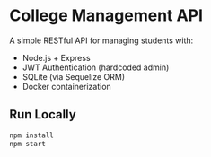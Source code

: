 # College Management API

A simple RESTful API for managing students with:

- Node.js + Express
- JWT Authentication (hardcoded admin)
- SQLite (via Sequelize ORM)
- Docker containerization

## Run Locally

```bash
npm install
npm start
